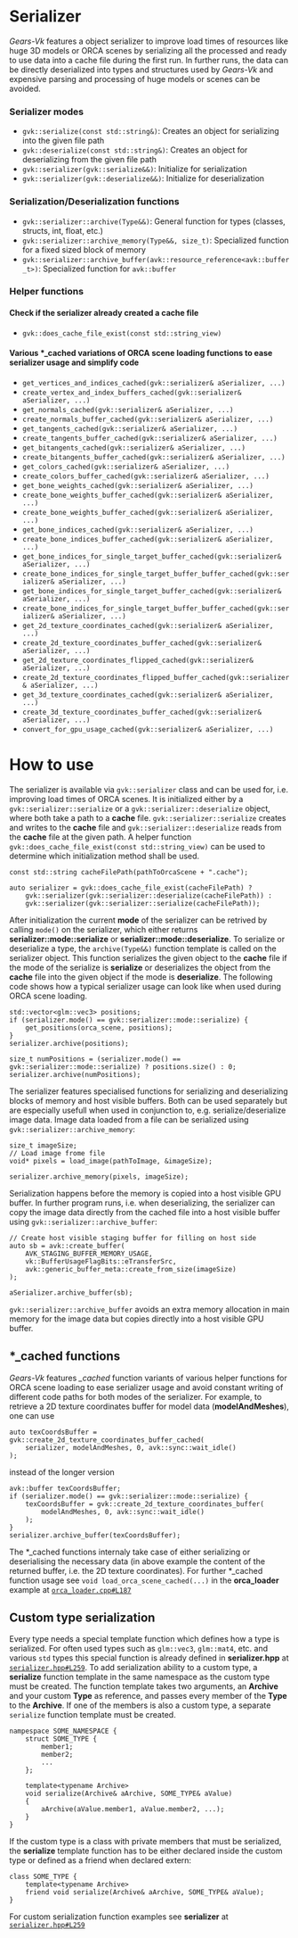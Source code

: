 # Serializer
_Gears-Vk_ features a object serializer to improve load times of resources like huge 3D models or
ORCA scenes by serializing all the processed and ready to use data into a cache file during the
first run. In further runs, the data can be directly deserialized into types and structures used by
_Gears-Vk_ and expensive parsing and processing of huge models or scenes can be avoided.

### Serializer modes
* `gvk::serialize(const std::string&)`: Creates an object for serializing into the given file path
* `gvk::deserialize(const std::string&)`: Creates an object for deserializing from the given file
  path
* `gvk::serializer(gvk::serialize&&)`: Initialize for serialization
* `gvk::serializer(gvk::deserialize&&)`: Initialize for deserialization

### Serialization/Deserialization functions
* `gvk::serializer::archive(Type&&)`: General function for types (classes, structs, int, float, etc.)
* `gvk::serializer::archive_memory(Type&&, size_t)`: Specialized function for a fixed sized block of memory
* `gvk::serializer::archive_buffer(avk::resource_reference<avk::buffer_t>)`: Specialized function
  for `avk::buffer`


### Helper functions

#### Check if the serializer already created a **cache** file
* `gvk::does_cache_file_exist(const std::string_view)`

#### Various \*\_cached variations of ORCA scene loading functions to ease serializer usage and simplify code
* `get_vertices_and_indices_cached(gvk::serializer& aSerializer, ...)`
* `create_vertex_and_index_buffers_cached(gvk::serializer& aSerializer, ...)`
* `get_normals_cached(gvk::serializer& aSerializer, ...)`
* `create_normals_buffer_cached(gvk::serializer& aSerializer, ...)`
* `get_tangents_cached(gvk::serializer& aSerializer, ...)`
* `create_tangents_buffer_cached(gvk::serializer& aSerializer, ...)`
* `get_bitangents_cached(gvk::serializer& aSerializer, ...)`
* `create_bitangents_buffer_cached(gvk::serializer& aSerializer, ...)`
* `get_colors_cached(gvk::serializer& aSerializer, ...)`
* `create_colors_buffer_cached(gvk::serializer& aSerializer, ...)`
* `get_bone_weights_cached(gvk::serializer& aSerializer, ...)`
* `create_bone_weights_buffer_cached(gvk::serializer& aSerializer, ...)`
* `create_bone_weights_buffer_cached(gvk::serializer& aSerializer, ...)`
* `get_bone_indices_cached(gvk::serializer& aSerializer, ...)`
* `create_bone_indices_buffer_cached(gvk::serializer& aSerializer, ...)`
* `get_bone_indices_for_single_target_buffer_cached(gvk::serializer& aSerializer, ...)`
* `create_bone_indices_for_single_target_buffer_buffer_cached(gvk::serializer& aSerializer, ...)`
* `get_bone_indices_for_single_target_buffer_cached(gvk::serializer& aSerializer, ...)`
* `create_bone_indices_for_single_target_buffer_buffer_cached(gvk::serializer& aSerializer, ...)`
* `get_2d_texture_coordinates_cached(gvk::serializer& aSerializer, ...)`
* `create_2d_texture_coordinates_buffer_cached(gvk::serializer& aSerializer, ...)`
* `get_2d_texture_coordinates_flipped_cached(gvk::serializer& aSerializer, ...)`
* `create_2d_texture_coordinates_flipped_buffer_cached(gvk::serializer& aSerializer, ...)`
* `get_3d_texture_coordinates_cached(gvk::serializer& aSerializer, ...)`
* `create_3d_texture_coordinates_buffer_cached(gvk::serializer& aSerializer, ...)`
* `convert_for_gpu_usage_cached(gvk::serializer& aSerializer, ...)`

# How to use
The serializer is available via `gvk::serializer` class and can be used for, i.e. improving load
times of ORCA scenes. It is initialized either by a `gvk::serializer::serialize` or a
`gvk::serializer::deserialize` object, where both take a path to a **cache** file.
`gvk::serializer::serialize` creates and writes to the **cache** file and
`gvk::serializer::deserialize` reads from the **cache** file at the given path. A helper function
`gvk::does_cache_file_exist(const std::string_view)` can be used to determine which initialization
method shall be used.
```
const std::string cacheFilePath(pathToOrcaScene + ".cache");

auto serializer = gvk::does_cache_file_exist(cacheFilePath) ?
	gvk::serializer(gvk::serializer::deserialize(cacheFilePath)) :
	gvk::serializer(gvk::serializer::serialize(cacheFilePath));
```
After initialization the current **mode** of the serializer can be retrived by calling `mode()` on
the serializer, which either returns **serializer::mode::serialize** or
**serializer::mode::deserialize**. To serialize or deserialize a type, the `archive(Type&&)`
function template is called on the serializer object. This function serializes the given object to
the **cache** file if the mode of the serialize is **serialize** or deserializes the object from the
**cache** file into the given object if the mode is **deserialize**. The following code shows how a
typical serializer usage can look like when used during ORCA scene loading.
```
std::vector<glm::vec3> positions;
if (serializer.mode() == gvk::serializer::mode::serialize) {
	get_positions(orca_scene, positions);
}
serializer.archive(positions);

size_t numPositions = (serializer.mode() == gvk::serializer::mode::serialize) ? positions.size() : 0;
serializer.archive(numPositions);
```

The serializer features specialised functions for serializing and deserializing blocks of memory
and host visible buffers. Both can be used separately but are especially usefull when used in
conjunction to, e.g. serialize/deserialize image data. Image data loaded from a file can be
serialized using `gvk::serializer::archive_memory`:
```
size_t imageSize;
// Load image frome file
void* pixels = load_image(pathToImage, &imageSize);

serializer.archive_memory(pixels, imageSize);
```
Serialization happens before the memory is copied into a host visible GPU buffer. In further program runs, i.e. when deserializing, the serializer can copy the image data directly from the cached file into a host
visible buffer using `gvk::serializer::archive_buffer`:
```
// Create host visible staging buffer for filling on host side
auto sb = avk::create_buffer(
	AVK_STAGING_BUFFER_MEMORY_USAGE,
	vk::BufferUsageFlagBits::eTransferSrc,
	avk::generic_buffer_meta::create_from_size(imageSize)
);

aSerializer.archive_buffer(sb);
```
`gvk::serializer::archive_buffer` avoids an extra memory allocation in main memory for the image data but copies directly into a host visible GPU buffer.

## \*\_cached functions

_Gears-Vk_ features *_cached* function variants of various helper functions for ORCA scene loading to
ease serializer usage and avoid constant writing of different code paths for both modes of the
serializer. For example, to retrieve a 2D texture coordinates buffer for model data
(**modelAndMeshes**), one can use
```
auto texCoordsBuffer = gvk::create_2d_texture_coordinates_buffer_cached(
	serializer, modelAndMeshes, 0, avk::sync::wait_idle()
);
```
instead of the longer version
```
avk::buffer texCoordsBuffer;
if (serializer.mode() == gvk::serializer::mode::serialize) {
	texCoordsBuffer = gvk::create_2d_texture_coordinates_buffer(
		modelAndMeshes, 0, avk::sync::wait_idle()
	);
}
serializer.archive_buffer(texCoordsBuffer);
```
The \*\_cached functions internaly take case of either serializing or deserialising the necessary
data (in above example the content of the returned buffer, i.e. the 2D texture coordinates).
For further \*\_cached function usage see `void load_orca_scene_cached(...)` in the **orca_loader** example at [`orca_loader.cpp#L187`](https://github.com/cg-tuwien/Gears-Vk/blob/master/examples/orca_loader/source/orca_loader.cpp#L187)

## Custom type serialization
Every type needs a special template function which defines how a type is serialized. For often used
types such as `glm::vec3`, `glm::mat4`, etc. and various `std` types this special function is
already defined in **serializer.hpp** at [`serializer.hpp#L259`](https://github.com/cg-tuwien/Gears-Vk/blob/master/framework/include/serializer.hpp#L259). To add serialization ability to a custom type, a
**serialize** function template in the same namespace as the custom type must be created. The
function template takes two arguments, an **Archive** and your custom **Type** as reference, and
passes every member of the **Type** to the **Archive**. If one of the members is also a custom
type, a separate `serialize` function template must be created.
```
nampespace SOME_NAMESPACE {
	struct SOME_TYPE {
		member1;
		member2;
		...
	};

	template<typename Archive>
	void serialize(Archive& aArchive, SOME_TYPE& aValue)
	{
		aArchive(aValue.member1, aValue.member2, ...);
	}
}
```
If the custom type is a class with private members that must be serialized, the **serialize**
template function has to be either declared inside the custom type or defined as a friend when
declared extern:
```
class SOME_TYPE {
	template<typename Archive>
	friend void serialize(Archive& aArchive, SOME_TYPE& aValue);
}
```
For custom serialization function examples see **serializer** at [`serializer.hpp#L259`](https://github.com/cg-tuwien/Gears-Vk/blob/master/framework/include/serializer.hpp#L259)
